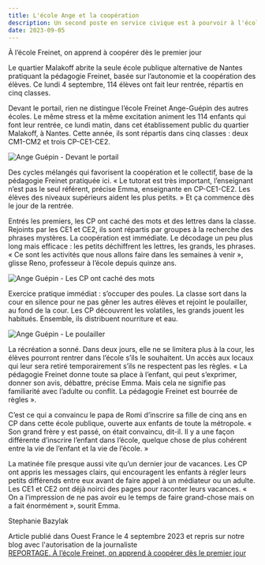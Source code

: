 ```yaml
---
title: L'école Ange et la coopération
description: Un second poste en service civique est à pourvoir à l'école Ange Guépin.
date: 2023-09-05
---
```


À l’école Freinet, on apprend à coopérer dès le premier jour

Le quartier Malakoff abrite la seule école publique alternative de Nantes pratiquant la pédagogie Freinet, basée sur l’autonomie et la coopération des élèves. Ce lundi 4 septembre, 114 élèves ont fait leur rentrée, répartis en cinq classes.


Devant le portail, rien ne distingue l’école Freinet Ange-Guépin des autres écoles. Le même stress et la même excitation animent les 114 enfants qui font leur rentrée, ce lundi matin, dans cet établissement public du quartier Malakoff, à Nantes. Cette année, ils sont répartis dans cinq classes : deux CM1-CM2 et trois CP-CE1-CE2.

![Ange Guépin - Devant le portail](/medias/2023/ange-guepin-la-cooperation/ange-guepin-la-cooperation-rentree.jpeg)

Des cycles mélangés qui favorisent la coopération et le collectif, base de la pédagogie Freinet pratiquée ici. « Le tutorat est très important, l’enseignant n’est pas le seul référent, précise Emma, enseignante en CP-CE1-CE2. Les élèves des niveaux supérieurs aident les plus petits. » Et ça commence dès le jour de la rentrée.

Entrés les premiers, les CP ont caché des mots et des lettres dans la classe. Rejoints par les CE1 et CE2, ils sont répartis par groupes à la recherche des phrases mystères. La coopération est immédiate. Le décodage un peu plus long mais efficace : les petits déchiffrent les lettres, les grands, les phrases. « Ce sont les activités que nous allons faire dans les semaines à venir », glisse Reno, professeur à l’école depuis quinze ans.

![Ange Guépin - Les CP ont caché des mots](/medias/2023/ange-guepin-la-cooperation/ange-guepin-la-cooperation-lecture.jpeg)

Exercice pratique immédiat : s’occuper des poules. La classe sort dans la cour en silence pour ne pas gêner les autres élèves et rejoint le poulailler, au fond de la cour. Les CP découvrent les volatiles, les grands jouent les habitués. Ensemble, ils distribuent nourriture et eau.

![Ange Guépin - Le poulailler](/medias/2023/ange-guepin-la-cooperation/ange-guepin-la-cooperation-poules.jpeg)

La récréation a sonné. Dans deux jours, elle ne se limitera plus à la cour, les élèves pourront rentrer dans l’école s’ils le souhaitent. Un accès aux locaux qui leur sera retiré temporairement s’ils ne respectent pas les règles. « La pédagogie Freinet donne toute sa place à l’enfant, qui peut s’exprimer, donner son avis, débattre, précise Emma. Mais cela ne signifie pas familiarité avec l’adulte ou conflit. La pédagogie Freinet est bourrée de règles ».

C’est ce qui a convaincu le papa de Romi d’inscrire sa fille de cinq ans en CP dans cette école publique, ouverte aux enfants de toute la métropole. « Son grand frère y est passé, on était convaincu, dit-il. Il y a une façon différente d’inscrire l’enfant dans l’école, quelque chose de plus cohérent entre la vie de l’enfant et la vie de l’école. »

La matinée file presque aussi vite qu’un dernier jour de vacances. Les CP ont appris les messages clairs, qui encouragent les enfants à régler leurs petits différends entre eux avant de faire appel à un médiateur ou un adulte. Les CE1 et CE2 ont déjà noirci des pages pour raconter leurs vacances. « On a l’impression de ne pas avoir eu le temps de faire grand-chose mais on a fait énormément », sourit Emma.

Stephanie Bazylak

Article publié dans Ouest France le 4 septembre 2023 et repris sur notre blog avec l'autorisation de la journaliste<br />
[REPORTAGE. À l’école Freinet, on apprend à coopérer dès le premier jour](https://www.ouest-france.fr/pays-de-la-loire/nantes-44000/reportage-a-lecole-freinet-on-apprend-a-cooperer-des-le-premier-jour-ad9e159c-4b2b-11ee-b9cf-046bec9b05b6)
